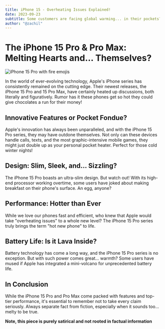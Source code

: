 ```yaml
---
title: iPhone 15 - Overheating Issues Explained!
date: 2023-09-23
subtitle: Some customers are facing global warming... in their pockets?
author: "@zachil"
---
```


# The iPhone 15 Pro & Pro Max: Melting Hearts and... Themselves?
![iPhone 15 Pro with fire emojis](images/iphone-on-fire.jpg)

In the world of ever-evolving technology, Apple's iPhone series has consistently remained on the cutting edge. Their newest releases, the iPhone 15 Pro and 15 Pro Max, have certainly heated up discussions, both literally and figuratively. Rumor has it these phones get so hot they could give chocolates a run for their money!

## **Innovative Features or Pocket Fondue?**

Apple's innovation has always been unparalleled, and with the iPhone 15 Pro series, they may have outdone themselves. Not only can these devices handle calls, texts, and the most graphic-intensive mobile games, they might just double up as your personal pocket heater. Perfect for those cold winter nights!

## **Design: Slim, Sleek, and... Sizzling?**

The iPhone 15 Pro boasts an ultra-slim design. But watch out! With its high-end processor working overtime, some users have joked about making breakfast on their phone's surface. An egg, anyone?

## **Performance: Hotter than Ever**

While we love our phones fast and efficient, who knew that Apple would take "overheating issues" to a whole new level? The iPhone 15 Pro series truly brings the term "hot new phone" to life.

## **Battery Life: Is it Lava Inside?**

Battery technology has come a long way, and the iPhone 15 Pro series is no exception. But with such power comes great... warmth? Some users have mused if Apple has integrated a mini-volcano for unprecedented battery life.

## **In Conclusion**

While the iPhone 15 Pro and Pro Max come packed with features and top-tier performance, it's essential to remember not to take every claim seriously. Always separate fact from fiction, especially when it sounds too... melty to be true.

**Note, this piece is purely satirical and not rooted in factual information**